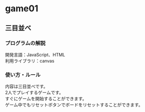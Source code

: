 # game01
## 三目並べ
### プログラムの解説
開発言語：JavaScript、HTML  
利用ライブラリ：canvas

### 使い方・ルール
内容は三目並べです。  
2人でプレイするゲームです。  
すぐにゲームを開始することができます。  
ゲーム中でもリセットボタンでボードをリセットすることができます。

